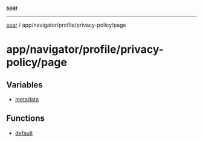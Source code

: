 [**soar**](../../../../../README.md)

***

[soar](../../../../../modules.md) / app/navigator/profile/privacy-policy/page

# app/navigator/profile/privacy-policy/page

## Variables

- [metadata](variables/metadata.md)

## Functions

- [default](functions/default.md)
